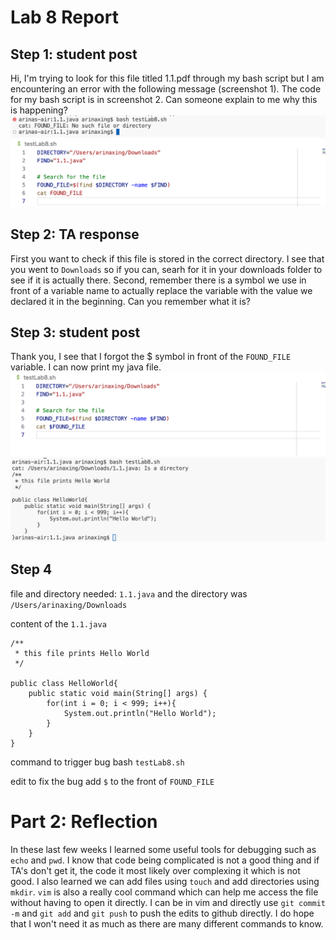 # Lab 8 Report
## Step 1: student post
Hi, I'm trying to look for this file titled 1.1.pdf through my bash script but I am encountering an error
with the following message (screenshot 1). The code for my bash script is in screenshot 2. Can someone explain to me why
this is happening?
![Image](error_msg.png)
![Image](java_before_bugfix.png)

## Step 2: TA response
First you want to check if this file is stored in the correct directory. I see that you went to ```Downloads``` so if you can,
searh for it in your downloads folder to see if it is actually there. 
Second, remember there is a symbol we use in front of a variable name to actually replace the variable with the value we declared 
it in the beginning. Can you remember what it is?

## Step 3: student post
Thank you, I see that I forgot the $ symbol in front of the ```FOUND_FILE``` variable. I can now print my java file.
![Image](correct_code.png)
![Image](correct_output.png)

## Step 4
file and directory needed:
```1.1.java``` and the directory was ```/Users/arinaxing/Downloads```

content of the ```1.1.java```
```
/**
 * this file prints Hello World
 */

public class HelloWorld{
    public static void main(String[] args) {
        for(int i = 0; i < 999; i++){
            System.out.println("Hello World");
        }
    }
}
```

command to trigger bug
bash ```testLab8.sh```

edit to fix the bug
add ```$``` to the front of ```FOUND_FILE```

# Part 2: Reflection
In these last few weeks I learned some useful tools for debugging such as ```echo``` and ```pwd```. I know that code being complicated is not a good thing and if TA's don't get it, the code it most likely over complexing it which is not good. I also learned we can add files using ```touch``` and add directories using ```mkdir```. ```vim``` is also a really cool command which can help me access the file without having to open it directly. I can be in vim and directly use ```git commit -m``` and ```git add``` and ```git push``` to push the edits to github directly. I do hope that I won't need it as much as there are many different commands to know.
